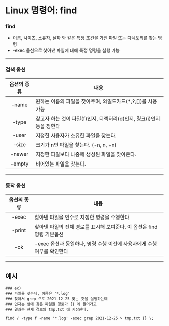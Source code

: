 # Linux 명령어: find

### find
- 이름, 사이즈, 소유자, 날짜 와 같은 특정 조건을 가진 파일 또는 디렉토리를 찾는 명령
- -exec 옵션으로 찾아낸 파일에 대해 특정 명령을 실행 가능

---

### 검색 옵션
|옵션의 종류|내용 |
|:---:|---|
|-name|원하는 이름의 파일을 찾아주며, 와일드카드(*,?,[])를 사용 가능|
|-type|찾고자 하는 것이 파일(f)인지, 디렉터리(d)인지, 링크(i)인지 등을 정한다|
|-user|지정한 사용자가 소유한 파일을 찾는다.|
|-size|크기가 n인 파일을 찾는다. (-n, n, +n)|
|-newer|지정한 파일보다 나중에 생성된 파일을 찾아준다.|
|-empty|비어있는 파일을 찾는다.|

---

### 동작 옵션
|옵션의 종류|내용|
|:---:|---|
| -exec |찾아낸 파일을 인수로 지정한 명령을 수행한다|
| -print |찾아낸 파일의 전체 경로를 표시해 보여준다. 이 옵션은 find 명령 기본옵션|
| -ok |-exec 옵션과 동일하나, 명령 수행 이전에 사용자에게 수행 여부를 확인한다|

---

## 예시
~~~shell
### ex)
### 파일을 찾는데, 이름은 '*.log'
### 찾아서 grep 으로 2021-12-25 찾는 것을 실행하는데
### 인자는 앞에 찾은 파일들 경로가 {} 에 들어가고
### 결과는 현재 경로의 tmp.txt 에 저장한다.

find / -type f -name '*.log' -exec grep 2021-12-25 > tmp.txt {} \;
~~~